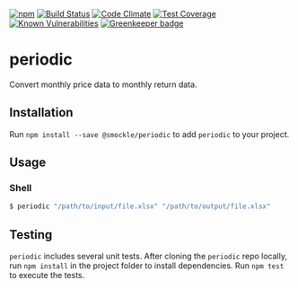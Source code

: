 [![npm](https://img.shields.io/npm/v/periodic.svg)](https://www.npmjs.com/package/periodic)
[![Build Status](https://travis-ci.org/smockle/periodic.svg?branch=master)](https://travis-ci.org/smockle/periodic)
[![Code Climate](https://codeclimate.com/github/smockle/periodic/badges/gpa.svg)](https://codeclimate.com/github/smockle/periodic)
[![Test Coverage](https://codeclimate.com/github/smockle/periodic/badges/coverage.svg)](https://codeclimate.com/github/smockle/periodic/coverage)
[![Known Vulnerabilities](https://snyk.io/test/npm/periodic/badge.svg)](https://snyk.io/test/npm/periodic)
[![Greenkeeper badge](https://badges.greenkeeper.io/smockle/periodic.svg)](https://greenkeeper.io/)

# periodic

Convert monthly price data to monthly return data.

## Installation

Run `npm install --save @smockle/periodic` to add `periodic` to your project.

## Usage

### Shell
```Bash
$ periodic "/path/to/input/file.xlsx" "/path/to/output/file.xlsx"
```

## Testing

`periodic` includes several unit tests. After cloning the `periodic` repo locally, run `npm install` in the project folder to install dependencies. Run `npm test` to execute the tests.
